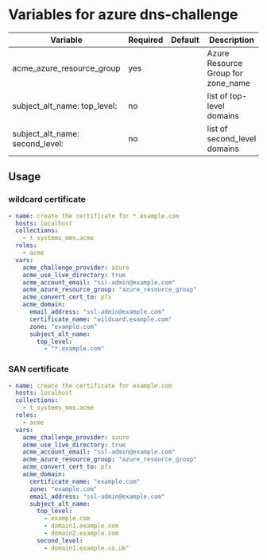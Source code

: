 # Variables for azure dns-challenge

| Variable                        | Required | Default | Description
|---------------------------------|----------|---------|------------
| acme_azure_resource_group       | yes      |         | Azure Resource Group for zone_name
| subject_alt_name: top_level:    | no       |         | list of top-level domains
| subject_alt_name: second_level: | no       |         | list of second_level domains

## Usage

### wildcard certificate

```yaml
- name: create the certificate for *.example.com
  hosts: localhost
  collections:
    - t_systems_mms.acme
  roles:
    - acme
  vars:
    acme_challenge_provider: azure
    acme_use_live_directory: true
    acme_account_email: "ssl-admin@example.com"
    acme_azure_resource_group: "azure_resource_group"
    acme_convert_cert_to: pfx
    acme_domain:
      email_address: "ssl-admin@example.com"
      certificate_name: "wildcard.example.com"
      zone: "example.com"
      subject_alt_name:
        top_level:
          - "*.example.com"
```

### SAN certificate

```yaml
- name: create the certificate for example.com
  hosts: localhost
  collections:
    - t_systems_mms.acme
  roles:
    - acme
  vars:
    acme_challenge_provider: azure
    acme_use_live_directory: true
    acme_account_email: "ssl-admin@example.com"
    acme_azure_resource_group: "azure_resource_group"
    acme_convert_cert_to: pfx
    acme_domain:
      certificate_name: "example.com"
      zone: "example.com"
      email_address: "ssl-admin@example.com"
      subject_alt_name:
        top_level:
          - example.com
          - domain1.example.com
          - domain2.example.com
        second_level:
          - domain1.example.co.uk"
```
